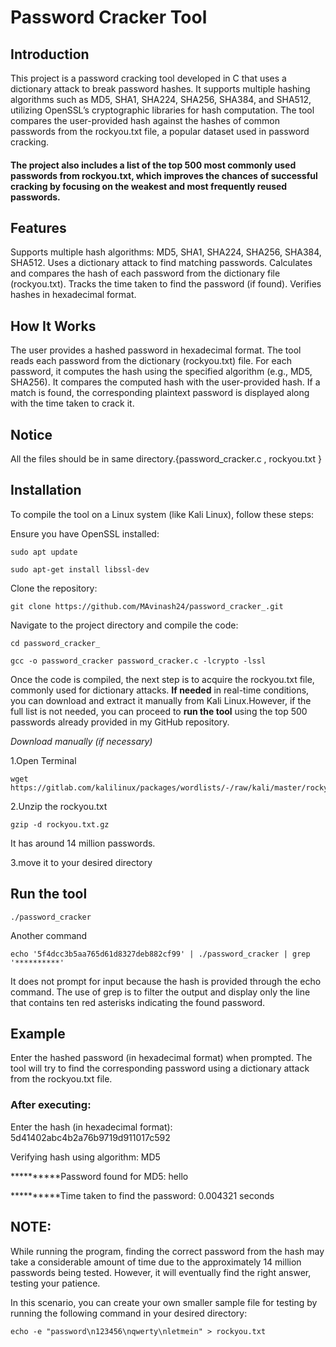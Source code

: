 # Password Cracker Tool




## Introduction
This project is a password cracking tool developed in C that uses a dictionary attack to break password hashes. It supports multiple hashing algorithms such as MD5, SHA1, SHA224, SHA256, SHA384, and SHA512, utilizing OpenSSL’s cryptographic libraries for hash computation. The tool compares the user-provided hash against the hashes of common passwords from the rockyou.txt file, a popular dataset used in password cracking.

#### The project also includes a list of the top 500 most commonly used passwords from rockyou.txt, which improves the chances of successful cracking by focusing on the weakest and most frequently reused passwords.


## Features
Supports multiple hash algorithms: MD5, SHA1, SHA224, SHA256, SHA384, SHA512.
Uses a dictionary attack to find matching passwords.
Calculates and compares the hash of each password from the dictionary file (rockyou.txt).
Tracks the time taken to find the password (if found).
Verifies hashes in hexadecimal format.


## How It Works
The user provides a hashed password in hexadecimal format.
The tool reads each password from the dictionary (rockyou.txt) file.
For each password, it computes the hash using the specified algorithm (e.g., MD5, SHA256).
It compares the computed hash with the user-provided hash.
If a match is found, the corresponding plaintext password is displayed along with the time taken to crack it.

## Notice
All the files should be in same directory.{password_cracker.c , rockyou.txt }

## Installation
To compile the tool on a Linux system (like Kali Linux), follow these steps:

Ensure you have OpenSSL installed:

```
sudo apt update 
```
```
sudo apt-get install libssl-dev
```
Clone the repository:
```
git clone https://github.com/MAvinash24/password_cracker_.git
```
Navigate to the project directory and compile the code:
```
cd password_cracker_
```
```
gcc -o password_cracker password_cracker.c -lcrypto -lssl
```

Once the code is compiled, the next step is to acquire the rockyou.txt file, commonly used for dictionary attacks. **If needed** in real-time conditions, you can download and extract it manually from Kali Linux.However, if the full list is not needed, you can proceed to **run the tool** using the top 500 passwords already provided in my GitHub repository.
 

_Download manually (if necessary)_

1.Open Terminal
```
wget https://gitlab.com/kalilinux/packages/wordlists/-/raw/kali/master/rockyou.txt.gz
```
2.Unzip the rockyou.txt
```
gzip -d rockyou.txt.gz
```  
It has around 14 million passwords.

3.move it to your desired directory

## Run the tool
```
./password_cracker
```

Another command 
```
echo '5f4dcc3b5aa765d61d8327deb882cf99' | ./password_cracker | grep '**********'
```
It does not prompt for input because the hash is provided through the echo command. 
The use of grep is to filter the output and display only the line that contains ten red asterisks indicating the found password.

## Example
Enter the hashed password (in hexadecimal format) when prompted.
The tool will try to find the corresponding password using a dictionary attack from the rockyou.txt file.


### After executing:

Enter the hash (in hexadecimal format): 5d41402abc4b2a76b9719d911017c592


Verifying hash using algorithm: MD5


**********Password found for MD5: hello


**********Time taken to find the password: 0.004321 seconds


## NOTE:

While running the program, finding the correct password from the hash may take a considerable amount of time due to the approximately 14 million passwords being tested. However, it will eventually find the right answer, testing your patience.

In this scenario, you can create your own smaller sample file for testing by running the following command in your desired directory:
```
echo -e "password\n123456\nqwerty\nletmein" > rockyou.txt
```

